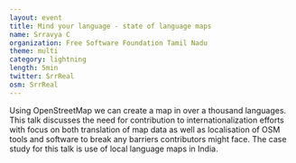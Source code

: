 ```yaml
---
layout: event
title: Mind your language - state of language maps
name: Srravya C
organization: Free Software Foundation Tamil Nadu
theme: multi
category: lightning
length: 5min
twitter: SrrReal
osm: SrrReal
---
```


Using OpenStreetMap we can create a map in over a thousand languages. This talk discusses the need for contribution to internationalization efforts with focus on both translation of map data as well as localisation of OSM tools and software to break any barriers contributors might face. The case study for this talk is use of local language maps in India.
